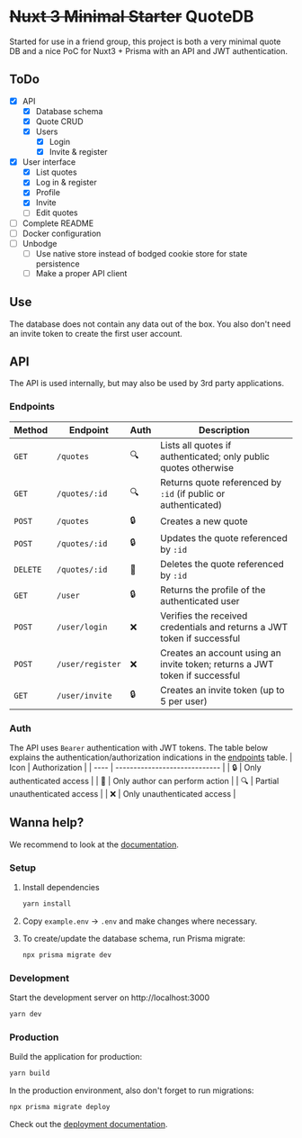 ~~Nuxt 3 Minimal Starter~~ QuoteDB
==================================
Started for use in a friend group, this project is both a very minimal quote DB and a nice PoC for Nuxt3 + Prisma with an API and JWT authentication.

## ToDo
- [x] API
  - [x] Database schema
  - [x] Quote CRUD
  - [x] Users
    - [x] Login
    - [x] Invite & register
- [x] User interface
  - [x] List quotes
  - [x] Log in & register
  - [x] Profile
  - [x] Invite
  - [ ] Edit quotes
- [ ] Complete README
- [ ] Docker configuration
- [ ] Unbodge
  - [ ] Use native store instead of bodged cookie store for state persistence
  - [ ] Make a proper API client

## Use
The database does not contain any data out of the box. You also don't need an invite token to create the first user account.

## API
The API is used internally, but may also be used by 3rd party applications.

### Endpoints
| Method   | Endpoint         | Auth | Description
| -------- | ---------------- | ---- | -----------
| `GET`    | `/quotes`        | 🔍  | Lists all quotes if authenticated; only public quotes otherwise
| `GET`    | `/quotes/:id`    | 🔍  | Returns quote referenced by `:id` (if public or authenticated)
| `POST`   | `/quotes`        | 🔒  | Creates a new quote
| `POST`   | `/quotes/:id`    | 🔒  | Updates the quote referenced by `:id`
| `DELETE` | `/quotes/:id`    | 🔏  | Deletes the quote referenced by `:id`
| `GET`    | `/user`          | 🔒  | Returns the profile of the authenticated user
| `POST`   | `/user/login`    | ❌  | Verifies the received credentials and returns a JWT token if successful
| `POST`   | `/user/register` | ❌  | Creates an account using an invite token; returns a JWT token if successful
| `GET`    | `/user/invite`   | 🔒  | Creates an invite token (up to 5 per user)

### Auth
The API uses `Bearer` authentication with JWT tokens.
The table below explains the authentication/authorization indications in the [endpoints](#endpoints) table.
| Icon | Authorization                 |
| ---- | ----------------------------- |
| 🔒  | Only authenticated access      |
| 🔏  | Only author can perform action |
| 🔍  | Partial unauthenticated access |
| ❌  | Only unauthenticated access    |


## Wanna help?
We recommend to look at the [documentation](https://v3.nuxtjs.org).

### Setup
1. Install dependencies
    ```bash
    yarn install
    ```

2. Copy `example.env` -> `.env` and make changes where necessary.

3. To create/update the database schema, run Prisma migrate:
    ```bash
    npx prisma migrate dev
    ```

### Development
Start the development server on http://localhost:3000
```bash
yarn dev
```

### Production
Build the application for production:
```bash
yarn build
```

In the production environment, also don't forget to run migrations:
```bash
npx prisma migrate deploy
```

Check out the [deployment documentation](https://v3.nuxtjs.org/docs/deployment).
